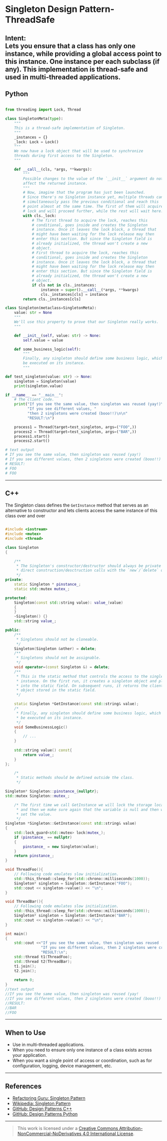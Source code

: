 # Singleton Design Pattern-ThreadSafe   

**Intent:**\
Lets you ensure that a class has only one instance, while providing a
global access point to this instance. One instance per each subclass (if any).
This implementation is thread-safe and used in multi-threaded applications.
---

## Python
```python

from threading import Lock, Thread

class SingletonMeta(type):
    """
    This is a thread-safe implementation of Singleton.
    """
    _instances = {}
    _lock: Lock = Lock()
    """
    We now have a lock object that will be used to synchronize
    threads during first access to the Singleton.
    """

    def __call__(cls, *args, **kwargs):
        """
        Possible changes to the value of the `__init__` argument do not
        affect the returned instance.
        """
        # Now, imagine that the program has just been launched.
        # Since there's no Singleton instance yet, multiple threads can
        # simultaneously pass the previous conditional and reach this
        # point almost at the same time. The first of them will acquire
        # lock and will proceed further, while the rest will wait here.
        with cls._lock:
            # The first thread to acquire the lock, reaches this
            # conditional, goes inside and creates the Singleton
            # instance. Once it leaves the lock block, a thread that
            # might have been waiting for the lock release may then
            # enter this section. But since the Singleton field is
            # already initialized, the thread won't create a new
            # object.
            # First thread to acquire the lock, reaches this
            # conditional, goes inside and creates the Singleton
            # instance. Once it leaves the lock block, a thread that
            # might have been waiting for the lock release may then
            # enter this section. But since the Singleton field is
            # already initialized, the thread won't create a new
            # object.
            if cls not in cls._instances:
                instance = super().__call__(*args, **kwargs)
                cls._instances[cls] = instance
        return cls._instances[cls]

class Singleton(metaclass=SingletonMeta):
    value: str = None
    """
    We'll use this property to prove that our Singleton really works.
    """

    def __init__(self, value: str) -> None:
        self.value = value

    def some_business_logic(self):
        """
        Finally, any singleton should define some business logic, which can
        be executed on its instance.
        """

def test_singleton(value: str) -> None:
    singleton = Singleton(value)
    print(singleton.value)

if __name__ == "__main__":
    # The client code.
    print("If you see the same value, then singleton was reused (yay!)\n"
          "If you see different values, "
          "then 2 singletons were created (booo!!)\n\n"
          "RESULT:\n")

    process1 = Thread(target=test_singleton, args=("FOO",))
    process2 = Thread(target=test_singleton, args=("BAR",))
    process1.start()
    process2.start()

# text output
# If you see the same value, then singleton was reused (yay!)
# If you see different values, then 2 singletons were created (booo!!)
# RESULT:
# FOO
# FOO
```
---

## C++
The Singleton class defines the `GetInstance` method that serves as an
alternative to constructor and lets clients access the same instance of this
class over and over

```cpp

#include <iostream>
#include <mutex>
#include <thread>

class Singleton
{

    /**
     * The Singleton's constructor/destructor should always be private to prevent
     * direct construction/desctruction calls with the `new`/`delete` operator.
     */
private:
    static Singleton * pinstance_;
    static std::mutex mutex_;

protected:
    Singleton(const std::string value): value_(value)
    {
    }
    ~Singleton() {}
    std::string value_;

public:
    /**
     * Singletons should not be cloneable.
     */
    Singleton(Singleton &other) = delete;
    /**
     * Singletons should not be assignable.
     */
    void operator=(const Singleton &) = delete;
    /**
     * This is the static method that controls the access to the singleton
     * instance. On the first run, it creates a singleton object and places it
     * into the static field. On subsequent runs, it returns the client existing
     * object stored in the static field.
     */

    static Singleton *GetInstance(const std::string& value);
    /*
     * Finally, any singleton should define some business logic, which can
     * be executed on its instance.
     */
    void SomeBusinessLogic()
    {
        // ...
    }
    
    std::string value() const{
        return value_;
    } 
};

    /*
     * Static methods should be defined outside the class.
     */

Singleton* Singleton::pinstance_{nullptr};
std::mutex Singleton::mutex_;

    /* The first time we call GetInstance we will lock the storage location
     * and then we make sure again that the variable is null and then we 
     * set the value.
     */
Singleton *Singleton::GetInstance(const std::string& value)
{
    std::lock_guard<std::mutex> lock(mutex_);
    if (pinstance_ == nullptr)
    {
        pinstance_ = new Singleton(value);
    }
    return pinstance_;
}

void ThreadFoo(){
    // Following code emulates slow initialization.
    std::this_thread::sleep_for(std::chrono::milliseconds(1000));
    Singleton* singleton = Singleton::GetInstance("FOO");
    std::cout << singleton->value() << "\n";
}

void ThreadBar(){
    // Following code emulates slow initialization.
    std::this_thread::sleep_for(std::chrono::milliseconds(1000));
    Singleton* singleton = Singleton::GetInstance("BAR");
    std::cout << singleton->value() << "\n";
}

int main()
{   
    std::cout <<"If you see the same value, then singleton was reused (yay!\n" <<
                "If you see different values, then 2 singletons were created (booo!!)\n\n" <<
                "RESULT:\n";   
    std::thread t1(ThreadFoo);
    std::thread t2(ThreadBar);
    t1.join();
    t2.join();
    
    return 0;
}
//text output
//If you see the same value, then singleton was reused (yay!
//If you see different values, then 2 singletons were created (booo!!)
//RESULT:
//BAR
//FOO
```
---

## When to Use
- Use in multi-threaded applications.
- When you need to ensure only one instance of a class exists across your application.
- When you want a single point of access or coordination, such as for configuration, logging, device management, etc.

---

## References

- [Refactoring Guru: Singleton Pattern](https://refactoring.guru/design-patterns/singleton)
- [Wikipedia: Singleton Pattern](https://en.wikipedia.org/wiki/Singleton_pattern)
- [GitHub: Design Patterns C++](https://github.com/RefactoringGuru/design-patterns-cpp.git)
- [GitHub: Design Patterns Python](https://github.com/RefactoringGuru/design-patterns-python.git)
---

> This work is licensed under a [Creative Commons Attribution-NonCommercial-NoDerivatives 4.0 International License](https://creativecommons.org/licenses/by-nc-nd/4.0/).

